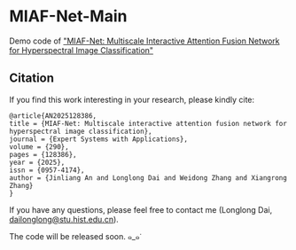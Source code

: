 # MIAF-Net-Main
Demo code of ["MIAF-Net: Multiscale Interactive Attention Fusion Network for Hyperspectral Image Classification"](https://www.sciencedirect.com/science/article/abs/pii/S0957417425020056)

## Citation
If you find this work interesting in your research, please kindly cite:
```
@article{AN2025128386,
title = {MIAF-Net: Multiscale interactive attention fusion network for hyperspectral image classification},
journal = {Expert Systems with Applications},
volume = {290},
pages = {128386},
year = {2025},
issn = {0957-4174},
author = {Jinliang An and Longlong Dai and Weidong Zhang and Xiangrong Zhang}
}

```

If you have any questions, please feel free to contact me (Longlong Dai, dailonglong@stu.hist.edu.cn).

The code will be released soon. ๑_๑ᐝ
